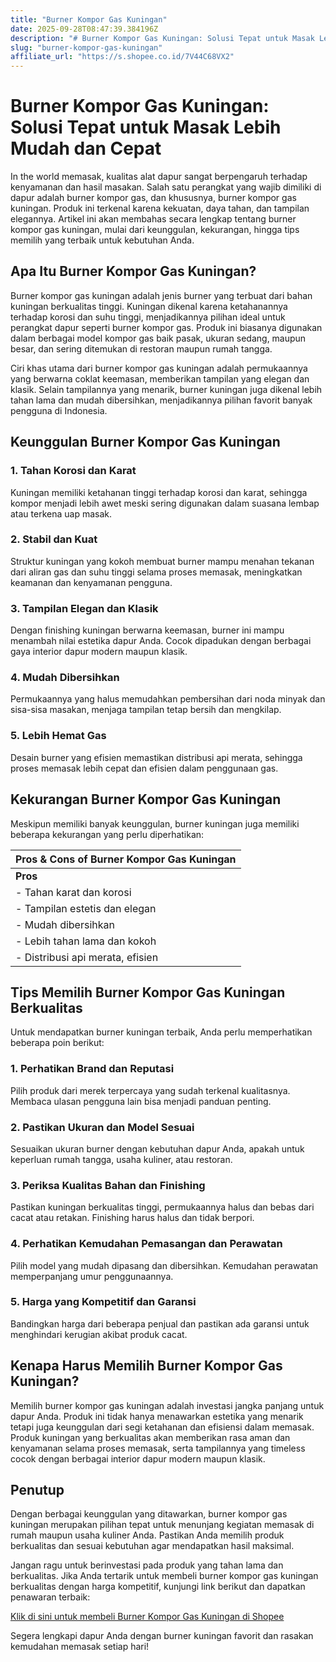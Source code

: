 ```yaml
---
title: "Burner Kompor Gas Kuningan"
date: 2025-09-28T08:47:39.384196Z
description: "# Burner Kompor Gas Kuningan: Solusi Tepat untuk Masak Lebih Mudah dan Cepat..."
slug: "burner-kompor-gas-kuningan"
affiliate_url: "https://s.shopee.co.id/7V44C68VX2"
---
```

# Burner Kompor Gas Kuningan: Solusi Tepat untuk Masak Lebih Mudah dan Cepat

In the world memasak, kualitas alat dapur sangat berpengaruh terhadap kenyamanan dan hasil masakan. Salah satu perangkat yang wajib dimiliki di dapur adalah burner kompor gas, dan khususnya, burner kompor gas kuningan. Produk ini terkenal karena kekuatan, daya tahan, dan tampilan elegannya. Artikel ini akan membahas secara lengkap tentang burner kompor gas kuningan, mulai dari keunggulan, kekurangan, hingga tips memilih yang terbaik untuk kebutuhan Anda.

## Apa Itu Burner Kompor Gas Kuningan?

Burner kompor gas kuningan adalah jenis burner yang terbuat dari bahan kuningan berkualitas tinggi. Kuningan dikenal karena ketahanannya terhadap korosi dan suhu tinggi, menjadikannya pilihan ideal untuk perangkat dapur seperti burner kompor gas. Produk ini biasanya digunakan dalam berbagai model kompor gas baik pasak, ukuran sedang, maupun besar, dan sering ditemukan di restoran maupun rumah tangga.

Ciri khas utama dari burner kompor gas kuningan adalah permukaannya yang berwarna coklat keemasan, memberikan tampilan yang elegan dan klasik. Selain tampilannya yang menarik, burner kuningan juga dikenal lebih tahan lama dan mudah dibersihkan, menjadikannya pilihan favorit banyak pengguna di Indonesia.

## Keunggulan Burner Kompor Gas Kuningan

### 1. Tahan Korosi dan Karat  
Kuningan memiliki ketahanan tinggi terhadap korosi dan karat, sehingga kompor menjadi lebih awet meski sering digunakan dalam suasana lembap atau terkena uap masak.

### 2. Stabil dan Kuat  
Struktur kuningan yang kokoh membuat burner mampu menahan tekanan dari aliran gas dan suhu tinggi selama proses memasak, meningkatkan keamanan dan kenyamanan pengguna.

### 3. Tampilan Elegan dan Klasik  
Dengan finishing kuningan berwarna keemasan, burner ini mampu menambah nilai estetika dapur Anda. Cocok dipadukan dengan berbagai gaya interior dapur modern maupun klasik.

### 4. Mudah Dibersihkan  
Permukaannya yang halus memudahkan pembersihan dari noda minyak dan sisa-sisa masakan, menjaga tampilan tetap bersih dan mengkilap.

### 5. Lebih Hemat Gas  
Desain burner yang efisien memastikan distribusi api merata, sehingga proses memasak lebih cepat dan efisien dalam penggunaan gas.

## Kekurangan Burner Kompor Gas Kuningan

Meskipun memiliki banyak keunggulan, burner kuningan juga memiliki beberapa kekurangan yang perlu diperhatikan:

| **Pros & Cons of Burner Kompor Gas Kuningan** |
|---------------------------------------------|
| **Pros**                                   | **Cons**                                               |
| - Tahan karat dan korosi                   | - Harga bisa lebih tinggi dibanding bahan lain       |
| - Tampilan estetis dan elegan              | - Rentan terhadap goresan dan bekas pemakaian berlebih |
| - Mudah dibersihkan                        | - Memerlukan perawatan khusus agar tetap kinclong    |
| - Lebih tahan lama dan kokoh               | - Pemanasan bisa lebih lambat dibanding bahan lain   |
| - Distribusi api merata, efisien           |                                                        |

## Tips Memilih Burner Kompor Gas Kuningan Berkualitas

Untuk mendapatkan burner kuningan terbaik, Anda perlu memperhatikan beberapa poin berikut:

### 1. Perhatikan Brand dan Reputasi  
Pilih produk dari merek terpercaya yang sudah terkenal kualitasnya. Membaca ulasan pengguna lain bisa menjadi panduan penting.

### 2. Pastikan Ukuran dan Model Sesuai  
Sesuaikan ukuran burner dengan kebutuhan dapur Anda, apakah untuk keperluan rumah tangga, usaha kuliner, atau restoran.

### 3. Periksa Kualitas Bahan dan Finishing  
Pastikan kuningan berkualitas tinggi, permukaannya halus dan bebas dari cacat atau retakan. Finishing harus halus dan tidak berpori.

### 4. Perhatikan Kemudahan Pemasangan dan Perawatan  
Pilih model yang mudah dipasang dan dibersihkan. Kemudahan perawatan memperpanjang umur penggunaannya.

### 5. Harga yang Kompetitif dan Garansi  
Bandingkan harga dari beberapa penjual dan pastikan ada garansi untuk menghindari kerugian akibat produk cacat.

## Kenapa Harus Memilih Burner Kompor Gas Kuningan?

Memilih burner kompor gas kuningan adalah investasi jangka panjang untuk dapur Anda. Produk ini tidak hanya menawarkan estetika yang menarik tetapi juga keunggulan dari segi ketahanan dan efisiensi dalam memasak. Produk kuningan yang berkualitas akan memberikan rasa aman dan kenyamanan selama proses memasak, serta tampilannya yang timeless cocok dengan berbagai interior dapur modern maupun klasik.

## Penutup

Dengan berbagai keunggulan yang ditawarkan, burner kompor gas kuningan merupakan pilihan tepat untuk menunjang kegiatan memasak di rumah maupun usaha kuliner Anda. Pastikan Anda memilih produk berkualitas dan sesuai kebutuhan agar mendapatkan hasil maksimal.

Jangan ragu untuk berinvestasi pada produk yang tahan lama dan berkualitas. Jika Anda tertarik untuk membeli burner kompor gas kuningan berkualitas dengan harga kompetitif, kunjungi link berikut dan dapatkan penawaran terbaik:

[Klik di sini untuk membeli Burner Kompor Gas Kuningan di Shopee](https://s.shopee.co.id/7V44C68VX2)

Segera lengkapi dapur Anda dengan burner kuningan favorit dan rasakan kemudahan memasak setiap hari!